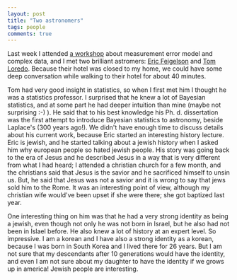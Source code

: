 ```yaml
---
layout: post
title: "Two astronomers"
tags: people
comments: true
---
```


   Last week I attended [a workshop](https://www.stat.tamu.edu/measurement-error-workshop/) about measurement error model and complex data, and I met two brilliant astromers: [Eric Feigelson](http://astro.psu.edu/people/e5f) and [Tom Loredo](http://www.astro.cornell.edu/staff/loredo/). Because their hotel was closed to my home, we could have some deep conversation while walking to their hotel for about 40 minutes.

  Tom had very good insight in statistics, so when I first met him I thought he was a statistics professor. I surprised that he knew a lot of Bayesian statistics, and at some part he had deeper intuition than mine (maybe not surprising :-) ). He said that to his best knowledge his Ph. d. dissertation was the first attempt to introduce Bayesian statistics to astronomy, beside Laplace's (300 years ago!). We didn't have enough time to discuss details about his current work, because Eric started an interesting history lecture. Eric is jewish, and he started talking about a jewish history when I asked him why european people so hated jewish people. His story was going back to the era of Jesus and he described Jesus in a way that is very different from what I had heard; I attended a christian church for a few month, and the christians said that Jesus is the savior and he sacrificed himself to unsin us. But, he said that Jesus was not a savior and it is wrong to say that jews sold him to the Rome. It was an interesting point of view, although my christian wife would've been upset if she were there; she got baptized last year. 

  One interesting thing on him was that he had a very strong identity as being a jewish, even though  not only he was not born in Israel, but he also had not been in Islael before. He also knew a lot of history at an expert level. So impressive. I am a korean and I have also a strong identity as a korean, because I was born in South Korea and I lived there for 26 years. But I am not sure that my descendants after 10 generations would have the identity, and even I am not sure about my daughter to have the identity if we grows up in america! Jewish people are interesting.    






  

 

 